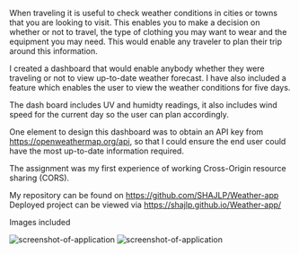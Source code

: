 When traveling it is useful to check weather conditions in cities or towns that you are looking to visit.
This enables you to make a decision on whether or not to travel, the type of clothing you may want to wear and the equipment you may need.  This would enable any traveler to plan their trip around this information.

I created a dashboard that would enable anybody whether they were traveling or not to view up-to-date weather forecast.  I have also included a feature which enables the user to view the weather conditions for five days.  

The dash board includes UV and humidty readings, it also includes wind speed for the current day so the user can plan accordingly.

One element to design this dashboard was to obtain an API key from https://openweathermap.org/api, so that I could ensure the end user could have the most up-to-date information required.

The assignment was my first experience of working Cross-Origin resource sharing (CORS).

My repository can be found on https://github.com/SHAJLP/Weather-app
Deployed project can be viewed via  https://shajlp.github.io/Weather-app/


Images included

![screenshot-of-application](./assets/weather1.png)
![screenshot-of-application](./assets/weather2.png)